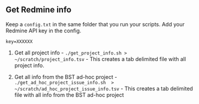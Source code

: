 ## Get Redmine info

Keep a `config.txt` in the same folder that you run your scripts. Add your Redmine API key in the config.

`key=XXXXXX`

1. Get all project info - `./get_project_info.sh > ~/scratch/project_info.tsv` - This creates a tab delimited file with all project info.

2. Get all info from the BST ad-hoc project - `./get_ad_hoc_project_issue_info.sh  > ~/scratch/ad_hoc_project_issue_info.tsv` - This creates a tab delimited file with all info from the BST ad-hoc project
